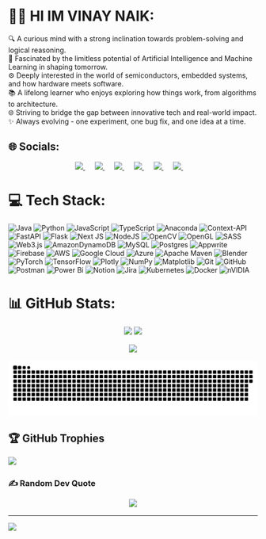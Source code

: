 # 🙋‍♂️ HI IM VINAY NAIK:
🔍 A curious mind with a strong inclination towards problem-solving and logical reasoning.<br>🤖 Fascinated by the limitless potential of Artificial Intelligence and Machine Learning in shaping tomorrow.<br>⚙️ Deeply interested in the world of semiconductors, embedded systems, and how hardware meets software.<br>📚 A lifelong learner who enjoys exploring how things work, from algorithms to architecture.<br>🌐 Striving to bridge the gap between innovative tech and real-world impact.<br>✨ Always evolving - one experiment, one bug fix, and one idea at a time.


## 🌐 Socials:

<p align="center">
  <a href="https://www.linkedin.com/in/vnay1712/">
    <img src="https://img.shields.io/badge/LinkedIn-%230077B5.svg?logo=linkedin&logoColor=white" />
  </a>&nbsp;&nbsp;&nbsp;&nbsp;
  <a href="https://www.reddit.com/user/Sh1nobi012/">
    <img src="https://img.shields.io/badge/Reddit-%23FF4500.svg?logo=Reddit&logoColor=white" />
  </a>&nbsp;&nbsp;&nbsp;&nbsp;
  <a href="https://my-portfolio-blush-mu-43.vercel.app/">
    <img src="https://img.shields.io/badge/Portfolio-%23000000.svg?style=flat-square&logo=firefox&logoColor=%23FF7139" />
  </a>&nbsp;&nbsp;&nbsp;&nbsp;
  <a href="https://www.youtube.com/@vinaynaik9105">
    <img src="https://img.shields.io/badge/YouTube-%23FF0000.svg?logo=YouTube&logoColor=white" />
  </a>&nbsp;&nbsp;&nbsp;&nbsp;
  <a href="https://x.com/vnaik012">
    <img src="https://img.shields.io/badge/X-black.svg?logo=X&logoColor=white" />
  </a>&nbsp;&nbsp;&nbsp;&nbsp;
  <a href="mailto:vnaynk12@gmail.com">
    <img src="https://img.shields.io/badge/Email-D14836?logo=gmail&logoColor=white" />
  </a>&nbsp;&nbsp;&nbsp;&nbsp;
</p>



# 💻 Tech Stack:
![Java](https://img.shields.io/badge/java-%23ED8B00.svg?style=flat-square&logo=openjdk&logoColor=white) ![Python](https://img.shields.io/badge/python-3670A0?style=flat-square&logo=python&logoColor=ffdd54) ![JavaScript](https://img.shields.io/badge/javascript-%23323330.svg?style=flat-square&logo=javascript&logoColor=%23F7DF1E) ![TypeScript](https://img.shields.io/badge/typescript-%23007ACC.svg?style=flat-square&logo=typescript&logoColor=white) ![Anaconda](https://img.shields.io/badge/Anaconda-%2344A833.svg?style=flat-square&logo=anaconda&logoColor=white) ![Context-API](https://img.shields.io/badge/Context--Api-000000?style=flat-square&logo=react) ![FastAPI](https://img.shields.io/badge/FastAPI-005571?style=flat-square&logo=fastapi) ![Flask](https://img.shields.io/badge/flask-%23000.svg?style=flat-square&logo=flask&logoColor=white) ![Next JS](https://img.shields.io/badge/Next-black?style=flat-square&logo=next.js&logoColor=white) ![NodeJS](https://img.shields.io/badge/node.js-6DA55F?style=flat-square&logo=node.js&logoColor=white) ![OpenCV](https://img.shields.io/badge/opencv-%23white.svg?style=flat-square&logo=opencv&logoColor=white) ![OpenGL](https://img.shields.io/badge/OpenGL-%23FFFFFF.svg?style=flat-square&logo=opengl) ![SASS](https://img.shields.io/badge/SASS-hotpink.svg?style=flat-square&logo=SASS&logoColor=white) ![Web3.js](https://img.shields.io/badge/web3.js-F16822?style=flat-square&logo=web3.js&logoColor=white) ![AmazonDynamoDB](https://img.shields.io/badge/Amazon%20DynamoDB-4053D6?style=flat-square&logo=Amazon%20DynamoDB&logoColor=white) ![MySQL](https://img.shields.io/badge/mysql-4479A1.svg?style=flat-square&logo=mysql&logoColor=white) ![Postgres](https://img.shields.io/badge/postgres-%23316192.svg?style=flat-square&logo=postgresql&logoColor=white) ![Appwrite](https://img.shields.io/badge/Appwrite-%23FD366E.svg?style=flat-square&logo=appwrite&logoColor=white) ![Firebase](https://img.shields.io/badge/firebase-%23039BE5.svg?style=flat-square&logo=firebase) ![AWS](https://img.shields.io/badge/AWS-%23FF9900.svg?style=flat-square&logo=amazon-aws&logoColor=white) ![Google Cloud](https://img.shields.io/badge/GoogleCloud-%234285F4.svg?style=flat-square&logo=google-cloud&logoColor=white) ![Azure](https://img.shields.io/badge/azure-%230072C6.svg?style=flat-square&logo=microsoftazure&logoColor=white) ![Apache Maven](https://img.shields.io/badge/Apache%20Maven-C71A36?style=flat-square&logo=Apache%20Maven&logoColor=white) ![Blender](https://img.shields.io/badge/blender-%23F5792A.svg?style=flat-square&logo=blender&logoColor=white) ![PyTorch](https://img.shields.io/badge/PyTorch-%23EE4C2C.svg?style=flat-square&logo=PyTorch&logoColor=white) ![TensorFlow](https://img.shields.io/badge/TensorFlow-%23FF6F00.svg?style=flat-square&logo=TensorFlow&logoColor=white) ![Plotly](https://img.shields.io/badge/Plotly-%233F4F75.svg?style=flat-square&logo=plotly&logoColor=white) ![NumPy](https://img.shields.io/badge/numpy-%23013243.svg?style=flat-square&logo=numpy&logoColor=white) ![Matplotlib](https://img.shields.io/badge/Matplotlib-%23ffffff.svg?style=flat-square&logo=Matplotlib&logoColor=black) ![Git](https://img.shields.io/badge/git-%23F05033.svg?style=flat-square&logo=git&logoColor=white) ![GitHub](https://img.shields.io/badge/github-%23121011.svg?style=flat-square&logo=github&logoColor=white) ![Postman](https://img.shields.io/badge/Postman-FF6C37?style=flat-square&logo=postman&logoColor=white) ![Power Bi](https://img.shields.io/badge/power_bi-F2C811?style=flat-square&logo=powerbi&logoColor=black) ![Notion](https://img.shields.io/badge/Notion-%23000000.svg?style=flat-square&logo=notion&logoColor=white) ![Jira](https://img.shields.io/badge/jira-%230A0FFF.svg?style=flat-square&logo=jira&logoColor=white) ![Kubernetes](https://img.shields.io/badge/kubernetes-%23326ce5.svg?style=flat-square&logo=kubernetes&logoColor=white) ![Docker](https://img.shields.io/badge/docker-%230db7ed.svg?style=flat-square&logo=docker&logoColor=white) ![nVIDIA](https://img.shields.io/badge/nVIDIA-%2376B900.svg?style=flat-square&logo=nVIDIA&logoColor=white)

# 📊 GitHub Stats:

<div align="center">
  <img src="https://github-readme-stats.vercel.app/api?username=Vnay12&theme=radical&hide_border=false&include_all_commits=true&count_private=false" height="200px"/>
  <img src="https://github-readme-stats.vercel.app/api/top-langs/?username=Vnay12&theme=radical&hide_border=false&include_all_commits=true&count_private=false&layout=compact" height="200px"/>
</div>

<br/>

<div align="center">
  <img src="https://nirzak-streak-stats.vercel.app/?user=Vnay12&theme=radical&hide_border=false" height="200px"/>
</div>


![snake gif](https://github.com/Vnay12/Vnay12/blob/output/github-snake-dark.svg)

## 🏆 GitHub Trophies
![](https://github-profile-trophy.vercel.app/?username=Vnay12&theme=radical&no-frame=false&no-bg=true&margin-w=4)

### ✍️ Random Dev Quote
<div align="center">
  <img src="https://quotes-github-readme.vercel.app/api?type=horizontal&theme=radical" />
</div>

---
[![](https://visitcount.itsvg.in/api?id=Vnay12&icon=4&color=0)](https://visitcount.itsvg.in)

<!-- Proudly created with GPRM ( https://gprm.itsvg.in ) -->
